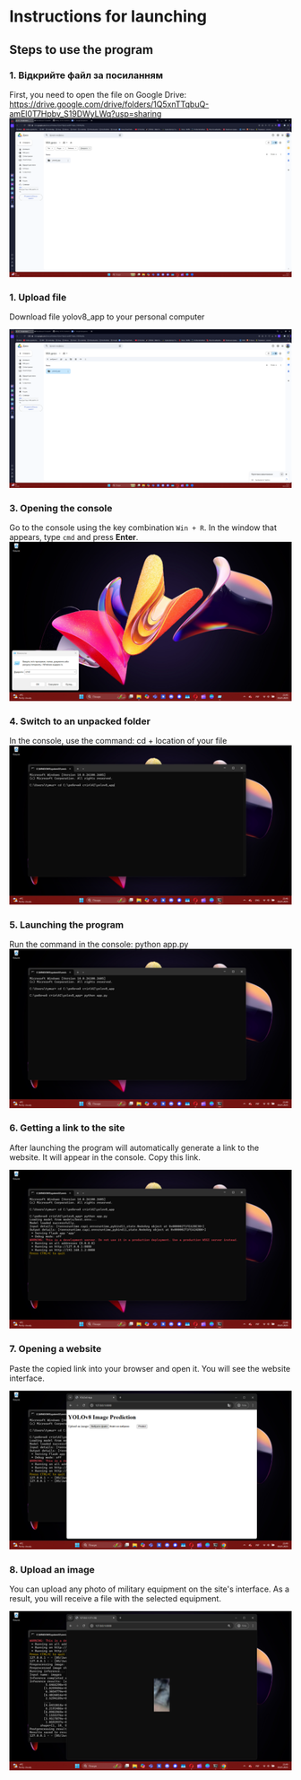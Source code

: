 # Instructions for launching

## Steps to use the program

### 1. Відкрийте файл за посиланням
First, you need to open the file on Google Drive: https://drive.google.com/drive/folders/1Q5xnTTqbuQ-amEl0T7Hpbv_S19DWyLWq?usp=sharing
![Відкрийте файл за посиланням](8.png)

### 1. Upload file
Download file yolov8_app to your personal computer

![Завантажте файл](9.png)

### 3. Opening the console
Go to the console using the key combination `Win + R`. In the window that appears, type `cmd` and press **Enter**.
![Завантаження ZIP-файлу](1.png)


### 4. Switch to an unpacked folder
In the console, use the command: cd + location of your file 
![Відкриття консолі](2.png)

### 5. Launching the program
Run the command in the console: python app.py
![Перехід до розпакованої папки](4.png)

### 6. Getting a link to the site
After launching the program will automatically generate a link to the website. It will appear in the console. Copy this link.

![Отримання посилання на сайт](5.png)

### 7. Opening a website
Paste the copied link into your browser and open it. You will see the website interface.

![Відкриття сайту](6.png)

### 8. Upload an image

You can upload any photo of military equipment on the site's interface. As a result, you will receive a file with the selected equipment.

![Завантаження зображення](7.png)
